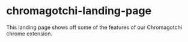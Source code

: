 # chromagotchi-landing-page

This landing page shows off some of the features of our Chromagotchi chrome extension.
